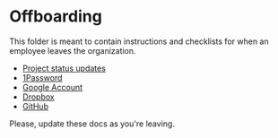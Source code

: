 # Offboarding

This folder is meant to contain instructions and checklists for when an employee leaves the organization.

- [Project status updates](./project-statuses.md)
- [1Password](./1Password.md)
- [Google Account](./google.md)
- [Dropbox](./dropbox.md)
- [GitHub](./github.md)

Please, update these docs as you're leaving.

